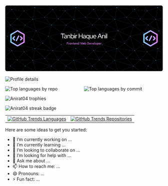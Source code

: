 <!-- <h1 align="center">
    <img src="https://readme-typing-svg.herokuapp.com/?font=Righteous&size=35&center=true&vCenter=true&width=500&height=70&duration=4000&lines=Hi+There!+👋;+I'm+Tanbir+Haque+Anil!;" />
</h1> -->

[![Header](https://raw.githubusercontent.com/Anirat04/Anirat04/main/images/github-header-image.png)](https://www.linkedin.com/in/tanbirhaque/)

![Profile details](http://github-profile-summary-cards.vercel.app/api/cards/profile-details?username=Anirat04&theme=tokyonight)

<div style="display: flex; justify-content: center;">
  <img src="http://github-profile-summary-cards.vercel.app/api/cards/repos-per-language?username=Anirat04&theme=tokyonight" alt="Top languages by repo" width="400" />
  <img src="http://github-profile-summary-cards.vercel.app/api/cards/most-commit-language?username=Anirat04&theme=tokyonight" alt="Top languages by commit" width="400" />
</div>



![Anirat04 trophies](https://github-readme-stats.vercel.app/api?username=Anirat04&theme=tokyonight&show_icons=true)

![Anirat04 streak badge](https://github-readme-streak-stats.herokuapp.com?user=Anirat04&theme=tokyonight)


<div align="center">
  <table style="margin: auto;">
    <tr>
      <td align="center">
        <a href="https://githubtrends.io/user/svg/Anirat04/langs?time_range=one_year&use_percent=True&theme=dark">
          <img src="https://api.githubtrends.io/user/svg/Anirat04/langs?time_range=one_year&use_percent=True&theme=dark" alt="GitHub Trends Languages" />
        </a>
      </td>
      <td align="center">
        <a href="https://githubtrends.io/user/svg/Anirat04/repos?time_range=one_year&group=other&loc_metric=changed&theme=dark">
          <img src="https://api.githubtrends.io/user/svg/Anirat04/repos?time_range=one_year&group=other&loc_metric=changed&theme=dark" alt="GitHub Trends Repositories" />
        </a>
      </td>
    </tr>
  </table>
</div>


<!-- **Anirat04/Anirat04** is a ✨ _special_ ✨ repository because its `README.md` (this file) appears on your GitHub profile. -->

Here are some ideas to get you started:

- 🔭 I’m currently working on ...
- 🌱 I’m currently learning ...
- 👯 I’m looking to collaborate on ...
- 🤔 I’m looking for help with ...
- 💬 Ask me about ...
- 📫 How to reach me: ...
- 😄 Pronouns: ...
- ⚡ Fun fact: ...

